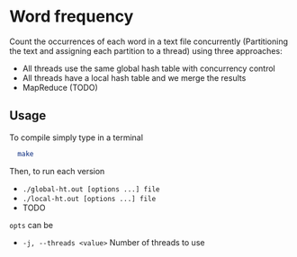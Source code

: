 # Word frequency

Count the occurrences of each word in a text file concurrently (Partitioning the text and assigning each partition to a thread) using three approaches:

  - All threads use the same global hash table with concurrency control
  - All threads have a local hash table and we merge the results
  - MapReduce (TODO)

## Usage

To compile simply type in a terminal

```bash
  make
```

Then, to run each version

  - `./global-ht.out [options ...] file`
  - `./local-ht.out [options ...] file`
  - TODO

`opts` can be
  - `-j, --threads <value>` Number of threads to use
 
